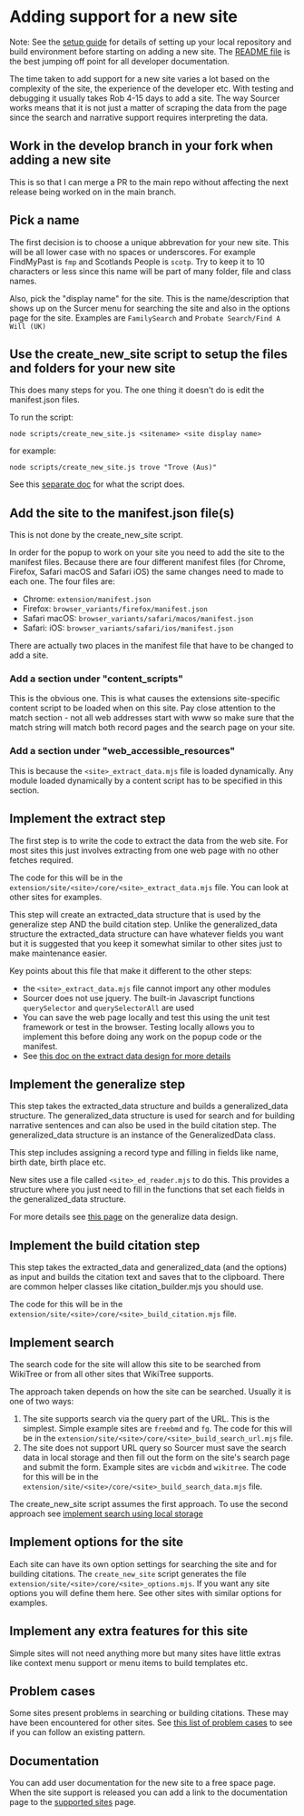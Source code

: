 # Adding support for a new site

Note: See the [setup guide](../contributors/setup_guide.md) for details of setting up your local repository and build environment before starting on adding a new site. The [README file](../readme.md) is the best jumping off point for all developer documentation.

The time taken to add support for a new site varies a lot based on the complexity of the site, the experience of the developer etc. With testing and debugging it usually takes Rob 4-15 days to add a site. The way Sourcer works means that it is not just a matter of scraping the data from the page since the search and narrative support requires interpreting the data.

## Work in the develop branch in your fork when adding a new site

This is so that I can merge a PR to the main repo without affecting the next release being worked on in the main branch.

## Pick a name

The first decision is to choose a unique abbrevation for your new site. This will be all lower case with no spaces or underscores.
For example FindMyPast is `fmp` and Scotlands People is `scotp`. Try to keep it to 10 characters or less since this name will be part of many folder, file and class names.

Also, pick the "display name" for the site. This is the name/description that shows up on the Surcer menu for searching the site and also in the options page for the site. Examples are `FamilySearch` and `Probate Search/Find A Will (UK)`

## Use the create_new_site script to setup the files and folders for your new site

This does many steps for you. The one thing it doesn't do is edit the manifest.json files.

To run the script:

`node scripts/create_new_site.js <sitename> <site display name>`

for example:

`node scripts/create_new_site.js trove "Trove (Aus)"`

See this [separate doc](what_the_create_new_site_script_does.md) for what the script does.

## Add the site to the manifest.json file(s)

This is not done by the create_new_site script.

In order for the popup to work on your site you need to add the site to the manifest files. Because there are four different manifest files (for Chrome, Firefox, Safari macOS and Safari iOS) the same changes need to made to each one. The four files are:
* Chrome: `extension/manifest.json`
* Firefox: `browser_variants/firefox/manifest.json`
* Safari macOS: `browser_variants/safari/macos/manifest.json`
* Safari: iOS: `browser_variants/safari/ios/manifest.json`

There are actually two places in the manifest file that have to be changed to add a site.

### Add a section under "content_scripts"

This is the obvious one. This is what causes the extensions site-specific content script to be loaded when on this site. Pay close attention to the match section - not all web addresses start with www so make sure that the match string will match both record pages and the search page on your site.

### Add a section under "web_accessible_resources"

This is because the `<site>_extract_data.mjs` file is loaded dynamically. Any module loaded dynamically by a content script has to be specified in this section.

## Implement the extract step

The first step is to write the code to extract the data from the web site. For most sites this just involves extracting from one web page with no other fetches required.

The code for this will be in the `extension/site/<site>/core/<site>_extract_data.mjs` file. You can look at other sites for examples.

This step will create an extracted_data structure that is used by the generalize step AND the build citation step. Unlike the generalized_data structure the extracted_data structure can have whatever fields you want but it is suggested that you keep it somewhat similar to other sites just to make maintenance easier.

Key points about this file that make it different to the other steps:
* the `<site>_extract_data.mjs` file cannot import any other modules
* Sourcer does not use jquery. The built-in Javascript functions `querySelector` and `querySelectorAll` are used
* You can save the web page locally and test this using the unit test framework or test in the browser. Testing locally allows you to implement this before doing any work on the popup code or the manifest.
* See [this doc on the extract data design for more details](extract_data_design.md)

## Implement the generalize step

This step takes the extracted_data structure and builds a generalized_data structure. The generalized_data structure is used for search and for building narrative sentences and can also be used in the build citation step. The generalized_data structure is an instance of the GeneralizedData class.

This step includes assigning a record type and filling in fields like name, birth date, birth place etc.

New sites use a file called `<site>_ed_reader.mjs` to do this. This provides a structure where you just need to fill in the functions that set each fields in the generalized_data structure.

For more details see [this page](generalize_data_design.md) on the generalize data design.

## Implement the build citation step

This step takes the extracted_data and generalized_data (and the options) as input and builds the citation text and saves that to the clipboard. There are common helper classes like citation_builder.mjs you should use.

The code for this will be in the `extension/site/<site>/core/<site>_build_citation.mjs` file.

## Implement search

The search code for the site will allow this site to be searched from WikiTree or from all other sites that WikiTree supports.

The approach taken depends on how the site can be searched. Usually it is one of two ways:
1. The site supports search via the query part of the URL. This is the simplest. Simple example sites are `freebmd` and `fg`.
   The code for this will be in the `extension/site/<site>/core/<site>_build_search_url.mjs` file.
3. The site does not support URL query so Sourcer must save the search data in local storage and then fill out the form on the site's search page and submit the form. Example sites are `vicbdm` and `wikitree`. The code for this will be in the `extension/site/<site>/core/<site>_build_search_data.mjs` file.

The create_new_site script assumes the first approach. To use the second approach see [implement search using local storage](implement_search_using_local_storage.md)

## Implement options for the site

Each site can have its own option settings for searching the site and for building citations. The `create_new_site` script generates the file `extension/site/<site>/core/<site>_options.mjs`. If you want any site options you will define them here. See other sites with similar options for examples.

## Implement any extra features for this site

Simple sites will not need anything more but many sites have little extras like context menu support or menu items to build templates etc.

## Problem cases

Some sites present problems in searching or building citations. These may have been encountered for other sites. See [this list of problem cases](site_problem_cases.md) to see if you can follow an existing pattern.

## Documentation

You can add user documentation for the new site to a free space page. When the site support is released you can add a link to the documentation page to the [supported sites](https://www.wikitree.com/wiki/Space:WikiTree_Sourcer_supported_sites) page.
